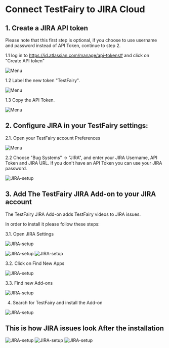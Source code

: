 # Connect TestFairy to JIRA Cloud

## 1. Create a JIRA API token
Please note that this first step is optional, if you choose to use username and password instead of API Token, continue to step 2.

1.1 log in to https://id.atlassian.com/manage/api-tokens# and click on "Create API token"

![Menu](/img/bug-tracking/jira-create-api.png)

1.2 Label the new token "TestFairy".

![Menu](/img/bug-tracking/jira-label.png)

1.3 Copy the API Token.

![Menu](/img/bug-tracking/jira-token.png)

## 2. Configure JIRA in your TestFairy settings: 

2.1. Open your TestFairy account Preferences 

![Menu](/img/bug-tracking/jira-cloud-1.png)

2.2 Choose "Bug Systems" -> "JIRA", and enter your JIRA Username, API Token and JIRA URL. 
If you don't have an API Token you can use your JIRA password.

![JIRA-setup](/img/bug-tracking/jira-cloud-2.png)

## 3. Add The TestFairy JIRA Add-on to your JIRA account

The TestFairy JIRA Add-on adds TestFairy videos to JIRA issues.

In order to install it please follow these steps:

3.1. Open JIRA Settings

![JIRA-setup](/img/bug-tracking/jira-settings.png)

![JIRA-setup](/img/bug-tracking/jira-apps.png)
![JIRA-setup](/img/bug-tracking/jira-discover.png)

3.2. Click on Find New Apps

![JIRA-setup](/img/bug-tracking/jira-find-apps.png)

3.3. Find new Add-ons

![JIRA-setup](/img/bug-tracking/jira3.png)

4. Search for TestFairy and install the Add-on

![JIRA-setup](/img/bug-tracking/jira4.png)

## This is how JIRA issues look After the installation

![JIRA-setup](/img/bug-tracking/hira6a.png)
![JIRA-setup](/img/bug-tracking/jira5b.png)
![JIRA-setup](/img/bug-tracking/jira6c.png)
